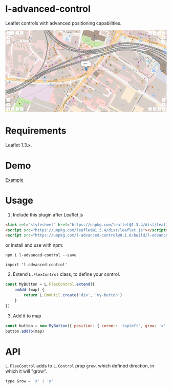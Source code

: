 # l-advanced-control

Leaflet controls with advanced positioning capabilities.

![l-advanced-control example](https://github.com/itanka9/l-advanced-control/blob/master/docs/example.png)

# Requirements

Leaflet 1.3.x.

# Demo

[Example](https://itanka9.github.io/l-advanced-control/)

# Usage

1. Include this plugin after Leaflet.js 

```html
<link rel="stylesheet" href="https://unpkg.com/leaflet@1.3.4/dist/leaflet.css" />
<script src="https://unpkg.com/leaflet@1.3.4/dist/leaflet.js"></script>
<script src="https://unpkg.com/l-advanced-control@0.1.0/build/l-advanced-control.min.js"></script>
```

or install and use with npm:

```
npm i l-advanced-control --save
```

```
import 'l-advanced-control'
```

2. Extend `L.FlexControl` class, to define your control.

```js
const MyButton = L.FlexControl.extend({
    onAdd (map) {
        return L.DomUtil.create('div', 'my-button')
    }
})
```

3. Add it to map

```js
const button = new MyButton({ position: { corner: 'topleft', grow: 'x' } })
button.addTo(map)
```

# API

`L.FlexControl` adds to `L.Control` prop `grow`, which defined direction, in which it will "grow".

```js
type Grow = 'x' | 'y'
```